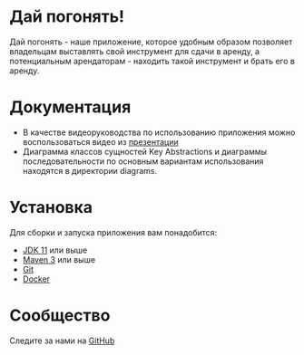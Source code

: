 # Дай погонять!
Дай погонять - наше приложение, которое удобным образом позволяет владельцам выставлять свой инструмент для сдачи в аренду, а потенциальным арендаторам -  находить такой инструмент и брать его в аренду.

# Документация
- В качестве видеоруководства по использованию приложения можно воспользоваться видео из [презентации](https://docs.google.com/presentation/d/1Tq42chcF3Q-lb7ja8-p767knOUCoUJ6bM1k69Kj7_to/edit?usp=sharing)
- Диаграмма классов сущностей Key Abstractions и диаграммы последовательности по основным вариантам использования находятся в директории diagrams.

# Установка  
Для сборки и запуска приложения вам понадобится:
- [JDK 11](https://www.oracle.com/java/technologies/downloads/#java11) или выше
- [Maven 3](https://maven.apache.org/download.cgi) или выше
- [Git](https://git-scm.com/)
- [Docker](https://docs.docker.com/get-docker/)

# Сообщество  
Следите за нами на [GitHub](https://github.com/siporqueno/let-me-rent)

